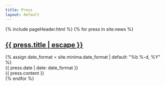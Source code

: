 ```yaml
---
title: Press
layout: default
---
```


{% include pageHeader.html %}
{% for press in site.news %}
<section class="row">
  <div class="col-sm-12 panel css3-shadow">    
    <h2><a class="post-link" href="{% if jekyll.environment == 'staging' %}{% else %}{{ site.baseurl}}{% endif %}{{ post.url }}">{{ press.title | escape }}</a></h2>
    <div class="panel-body text-left">
      {% assign date_format = site.minima.date_format | default: "%b %-d, %Y" %}
      <div>{{ press.date | date: date_format }}</div>
      {{ press.content }}
    </div>
  </div>
</section>
{% endfor %}